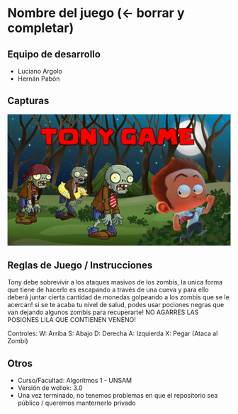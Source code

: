 # Nombre del juego (<- borrar y completar)

## Equipo de desarrollo

- Luciano Argolo
- Hernán Pabón

## Capturas

![](Tony.png)

## Reglas de Juego / Instrucciones

Tony debe sobrevivir a los ataques masivos de los zombis, la unica forma que tiene de hacerlo es escapando a través de una cueva y para ello deberá juntar cierta cantidad de monedas golpeando a los zombis que se le acercan! si se te acaba tu nivel de salud, podes usar pociones negras que van dejando algunos zombis para recuperarte! NO AGARRES LAS POSIONES LILA QUE CONTIENEN VENENO!

Controles:
W: Arriba
S: Abajo
D: Derecha
A: Izquierda
X: Pegar (Ataca al Zombi)


## Otros

- Curso/Facultad: Algoritmos 1 - UNSAM
- Versión de wollok: 3.0
- Una vez terminado, no tenemos problemas en que el repositorio sea público / queremos manternerlo privado
